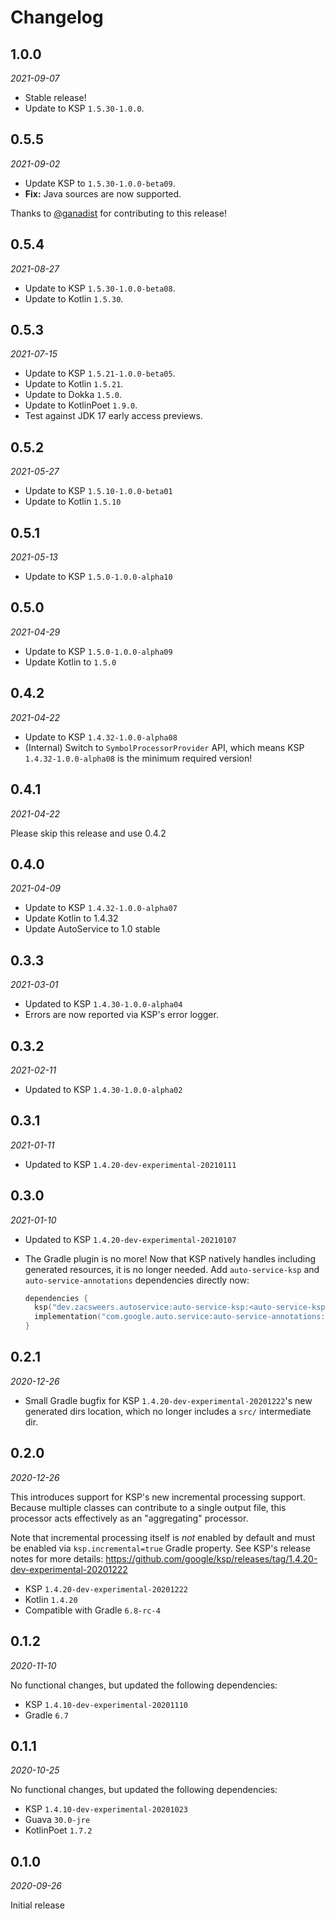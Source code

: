 Changelog
=========

1.0.0
-----

_2021-09-07_

* Stable release!
* Update to KSP `1.5.30-1.0.0`.

0.5.5
-----

_2021-09-02_

* Update KSP to `1.5.30-1.0.0-beta09`.
* **Fix:** Java sources are now supported.

Thanks to [@ganadist](https://github.com/ganadist) for contributing to this release!

0.5.4
-----

_2021-08-27_

* Update to KSP `1.5.30-1.0.0-beta08`.
* Update to Kotlin `1.5.30`.

0.5.3
-----

_2021-07-15_

* Update to KSP `1.5.21-1.0.0-beta05`.
* Update to Kotlin `1.5.21`.
* Update to Dokka `1.5.0`.
* Update to KotlinPoet `1.9.0`.
* Test against JDK 17 early access previews.

0.5.2
-----

_2021-05-27_

* Update to KSP `1.5.10-1.0.0-beta01`
* Update to Kotlin `1.5.10`

0.5.1
-----

_2021-05-13_

* Update to KSP `1.5.0-1.0.0-alpha10`

0.5.0
-----

_2021-04-29_

* Update to KSP `1.5.0-1.0.0-alpha09`
* Update Kotlin to `1.5.0`

0.4.2
-----

_2021-04-22_

* Update to KSP `1.4.32-1.0.0-alpha08`
* (Internal) Switch to `SymbolProcessorProvider` API, which means KSP `1.4.32-1.0.0-alpha08` is the
  minimum required version!

0.4.1
-----

_2021-04-22_

Please skip this release and use 0.4.2

0.4.0
-----

_2021-04-09_

* Update to KSP `1.4.32-1.0.0-alpha07`
* Update Kotlin to 1.4.32
* Update AutoService to 1.0 stable

0.3.3
-----

_2021-03-01_

* Updated to KSP `1.4.30-1.0.0-alpha04`
* Errors are now reported via KSP's error logger.

0.3.2
-----

_2021-02-11_

* Updated to KSP `1.4.30-1.0.0-alpha02`

0.3.1
-----

_2021-01-11_

* Updated to KSP `1.4.20-dev-experimental-20210111`

0.3.0
-----

_2021-01-10_

* Updated to KSP `1.4.20-dev-experimental-20210107`
* The Gradle plugin is no more! Now that KSP natively handles including generated resources, it is no longer needed.
Add `auto-service-ksp` and `auto-service-annotations` dependencies directly now:

  ```kotlin
  dependencies {
    ksp("dev.zacsweers.autoservice:auto-service-ksp:<auto-service-ksp version>")
    implementation("com.google.auto.service:auto-service-annotations:<auto-service version>")
  }
  ```

0.2.1
-----

_2020-12-26_

* Small Gradle bugfix for KSP `1.4.20-dev-experimental-20201222`'s new generated dirs location,
  which no longer includes a `src/` intermediate dir.

0.2.0
-----

_2020-12-26_

This introduces support for KSP's new incremental processing support. Because multiple classes can
contribute to a single output file, this processor acts effectively as an "aggregating" processor.

Note that incremental processing itself is _not_ enabled by default and must be enabled via
`ksp.incremental=true` Gradle property. See KSP's release notes for more details:
https://github.com/google/ksp/releases/tag/1.4.20-dev-experimental-20201222

* KSP `1.4.20-dev-experimental-20201222`
* Kotlin `1.4.20`
* Compatible with Gradle `6.8-rc-4`

0.1.2
-----

_2020-11-10_

No functional changes, but updated the following dependencies:
* KSP `1.4.10-dev-experimental-20201110`
* Gradle `6.7`

0.1.1
-----

_2020-10-25_

No functional changes, but updated the following dependencies:
* KSP `1.4.10-dev-experimental-20201023`
* Guava `30.0-jre`
* KotlinPoet `1.7.2`

0.1.0
-----

_2020-09-26_

Initial release
